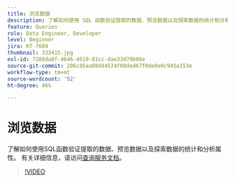 ```yaml
---
title: 浏览数据
description: 了解如何使用 SQL 函数验证提取的数据、预览数据以及探索数据的统计和分析属性。
feature: Queries
role: Data Engineer, Developer
level: Beginner
jira: KT-7684
thumbnail: 333415.jpg
exl-id: 7288da8f-4646-4519-81cc-dae33d79b86e
source-git-commit: 286c85aa88d44574f00ded67f0de8e0c945a153e
workflow-type: tm+mt
source-wordcount: '52'
ht-degree: 46%

---
```


# 浏览数据

了解如何使用SQL函数验证提取的数据、预览数据以及探索数据的统计和分析属性。 有关详细信息，请访问[查询服务文档](https://experienceleague.adobe.com/docs/experience-platform/query/home.html?lang=zh-Hans)。

>[!VIDEO](https://video.tv.adobe.com/v/333415?learn=on&enablevpops)
